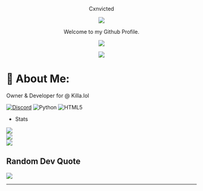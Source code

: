 <p align="center">
 Cxnvicted
<p align="center">
<img src="https://media.discordapp.net/attachments/813341662545313832/813343404507267092/pokemon_pixel.gif">
<p align="center">
    Welcome to my Github Profile.
<p align="center">  
 <img src="https://komarev.com/ghpvc/?username=cxnvicted&color=151515">
    <p align="center">
  <img src="https://api.discord-status.me/1075114795935744151?gradient=%23000000%2C%20%23000000)"/>
</p>
<p align="center">

# 💫 About Me:
Owner & Developer for @ Killa.lol
 
 [![Discord](https://img.shields.io/badge/Discord-%237289DA.svg?logo=discord&logoColor=white)](https://discord.gg/jDWJQJkTJC) 
![Python](https://img.shields.io/badge/python-3670A0?style=flat&logo=python&logoColor=ffdd54) ![HTML5](https://img.shields.io/badge/html5-%23E34F26.svg?style=flat&logo=html5&logoColor=white)
- Stats
 
![](https://github-readme-stats.vercel.app/api?username=Cxnvicted&theme=dark&hide_border=false&include_all_commits=true&count_private=false)<br/>
![](https://github-readme-streak-stats.herokuapp.com/?user=Cxnvicted&theme=dark&hide_border=false)<br/>
![](https://github-readme-stats.vercel.app/api/top-langs/?username=Cxnvicted&theme=dark&hide_border=false&include_all_commits=true&count_private=false&layout=compact)
<!-- Proudly created with GPRM ( https://gprm.itsvg.in ) -->
## Random Dev Quote
![](https://quotes-github-readme.vercel.app/api?type=horizontal&theme=dark&hide_border=false)

---
 
<!-- Proudly created with GPRM ( https://gprm.itsvg.in ) -->
